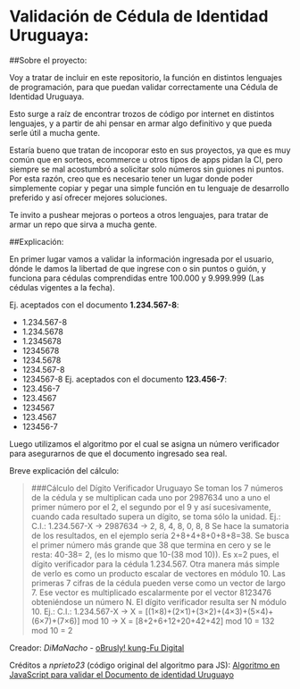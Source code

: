 # Validación de Cédula de Identidad Uruguaya:

##Sobre el proyecto:

Voy a tratar de incluir en este repositorio, la función en distintos lenguajes de programación, para que puedan validar correctamente una Cédula de Identidad Uruguaya.

Esto surge a raíz de encontrar trozos de código por internet en distintos lenguajes, y a partir de ahi pensar en armar algo definitivo y que pueda serle útil a mucha gente.

Estaría bueno que tratan de incoporar esto en sus proyectos, ya que es muy común que en sorteos, ecommerce u otros tipos de apps pidan la CI, pero siempre se mal acostumbró a solicitar solo números sin guiones ni puntos. Por esta razón, creo que es necesario tener un lugar donde poder simplemente copiar y pegar una simple función en tu lenguaje de desarrollo preferido y así ofrecer mejores soluciones.

Te invito a pushear mejoras o porteos a otros lenguajes, para tratar de armar un repo que sirva a mucha gente.

##Explicación:

En primer lugar vamos a validar la información ingresada por el usuario, dónde le damos la libertad de que ingrese con o sin puntos o guión, y funciona para cédulas comprendidas entre 100.000 y 9.999.999 (Las cédulas vigentes a la fecha).

Ej. aceptados con el documento **1.234.567-8**:
* 1.234.567-8
* 1.234.5678
* 1.2345678
* 12345678
* 1234.5678
* 1234.567-8
* 1234567-8
Ej. aceptados con el documento **123.456-7**:
* 123.456-7
* 123.4567
* 1234567
* 123.4567
* 123456-7

Luego utilizamos el algoritmo por el cual se asigna un número verificador para asegurarnos de que el documento ingresado sea real.

Breve explicación del cálculo:

>###Cálculo del Dígito Verificador Uruguayo
Se toman los 7 números de la cédula y se multiplican cada uno por 2987634 uno a uno el primer número por el 2, el segundo por el 9 y así sucesivamente, cuando cada resultado supera un dígito, se toma sólo la unidad.
Ej.:
C.I.: 1.234.567-X  -> 2987634 -> 2, 8, 4, 8, 0, 8, 8
Se hace la sumatoria de los resultados, en el ejemplo sería 2+8+4+8+0+8+8=38.
Se busca el primer número más grande que 38 que termina en cero y se le resta: 40-38= 2, (es lo mismo que 10-(38 mod 10)).
Es x=2 pues, el dígito verificador para la cédula 1.234.567.
Otra manera más simple de verlo es como un producto escalar de vectores en módulo 10. Las primeras 7 cifras de la cédula pueden verse como un vector de largo 7.
Ese vector es multiplicado escalarmente por el vector 8123476 obteniéndose un número N.
El dígito verificador resulta ser N módulo 10.
Ej.: C.I.: 1.234.567-X -> X = [(1×8)+(2×1)+(3×2)+(4×3)+(5×4)+(6×7)+(7×6)] mod 10 -> X = [8+2+6+12+20+42+42] mod 10 = 132 mod 10 = 2



Creador: *DiMaNacho* - [oBrusly! kung-Fu Digital](http://obrusly.com)

Créditos a *nprieto23* (código original del algoritmo para JS): [Algoritmo en JavaScript para validar el Documento de identidad Uruguayo](http://bit.ly/1CKYjKI)